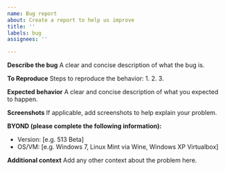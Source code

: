 ```yaml
---
name: Bug report
about: Create a report to help us improve
title: ''
labels: bug
assignees: ''

---
```


**Describe the bug**
A clear and concise description of what the bug is.

**To Reproduce**
Steps to reproduce the behavior:
1. 
2. 
3. 

**Expected behavior**
A clear and concise description of what you expected to happen.

**Screenshots**
If applicable, add screenshots to help explain your problem.

**BYOND (please complete the following information):**
 - Version: [e.g. 513 Beta]
 - OS/VM: [e.g. Windows 7, Linux Mint via Wine, Windows XP Virtualbox]

**Additional context**
Add any other context about the problem here.
